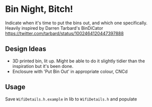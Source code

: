 # Bin Night, Bitch!

Indicate when it's time to put the bins out, and which one specifically.
Heavily inspired by Darren Tarbard's BinDiCator https://twitter.com/tarbard/status/1002464120447397888

## Design Ideas

- 3D printed bin, lit up. Might be able to do it slightly tidier than the inspiration but it's been done.
- Enclosure with 'Put Bin Out' in appropriate colour, CNCd

## Usage

Save `WifiDetails.h.example` in lib to `WifiDetails.h` and populate
